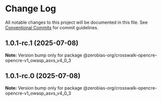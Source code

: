 # Change Log

All notable changes to this project will be documented in this file.
See [Conventional Commits](https://conventionalcommits.org) for commit guidelines.

## 1.0.1-rc.1 (2025-07-08)

**Note:** Version bump only for package @zerobias-org/crosswalk-opencre-opencre-v1_owasp_asvs_v4_0_3





## 1.0.1-rc.0 (2025-07-08)

**Note:** Version bump only for package @zerobias-org/crosswalk-opencre-opencre-v1_owasp_asvs_v4_0_3
